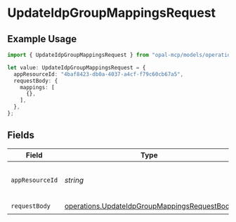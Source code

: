 # UpdateIdpGroupMappingsRequest

## Example Usage

```typescript
import { UpdateIdpGroupMappingsRequest } from "opal-mcp/models/operations";

let value: UpdateIdpGroupMappingsRequest = {
  appResourceId: "4baf8423-db0a-4037-a4cf-f79c60cb67a5",
  requestBody: {
    mappings: [
      {},
    ],
  },
};
```

## Fields

| Field                                                                                                        | Type                                                                                                         | Required                                                                                                     | Description                                                                                                  | Example                                                                                                      |
| ------------------------------------------------------------------------------------------------------------ | ------------------------------------------------------------------------------------------------------------ | ------------------------------------------------------------------------------------------------------------ | ------------------------------------------------------------------------------------------------------------ | ------------------------------------------------------------------------------------------------------------ |
| `appResourceId`                                                                                              | *string*                                                                                                     | :heavy_check_mark:                                                                                           | The ID of the Okta app.                                                                                      | 4baf8423-db0a-4037-a4cf-f79c60cb67a5                                                                         |
| `requestBody`                                                                                                | [operations.UpdateIdpGroupMappingsRequestBody](../../models/operations/updateidpgroupmappingsrequestbody.md) | :heavy_check_mark:                                                                                           | N/A                                                                                                          |                                                                                                              |